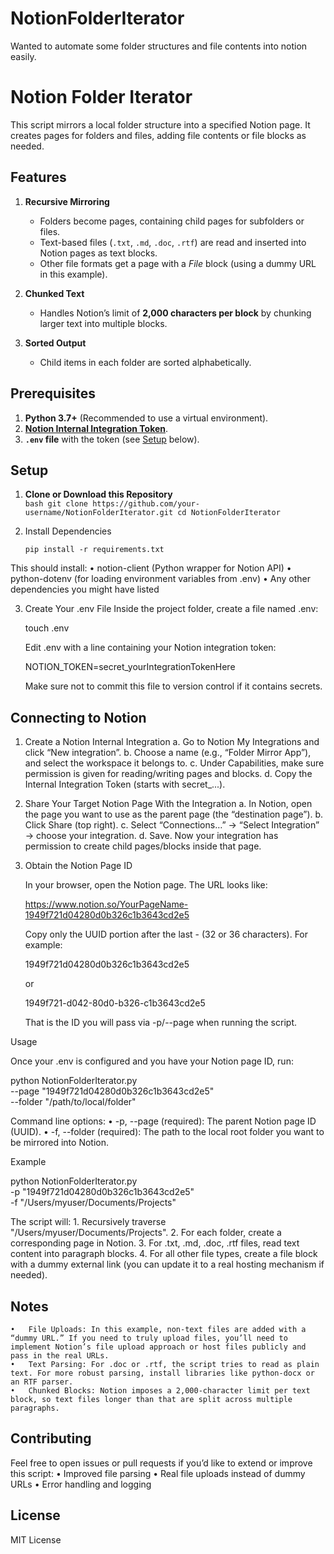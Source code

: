 # NotionFolderIterator
Wanted to automate some folder structures and file contents into notion easily.

# Notion Folder Iterator

This script mirrors a local folder structure into a specified Notion page. It creates pages for folders and files, adding file contents or file blocks as needed.

## Features

1. **Recursive Mirroring**  
   - Folders become pages, containing child pages for subfolders or files.  
   - Text-based files (`.txt`, `.md`, `.doc`, `.rtf`) are read and inserted into Notion pages as text blocks.  
   - Other file formats get a page with a *File* block (using a dummy URL in this example).

2. **Chunked Text**  
   - Handles Notion’s limit of **2,000 characters per block** by chunking larger text into multiple blocks.

3. **Sorted Output**  
   - Child items in each folder are sorted alphabetically.

## Prerequisites

1. **Python 3.7+** (Recommended to use a virtual environment).  
2. **[Notion Internal Integration Token](https://developers.notion.com/docs/getting-started)**.  
3. **`.env` file** with the token (see [Setup](#setup) below).

## Setup

1. **Clone or Download this Repository**  
	   ```bash
	   git clone https://github.com/your-username/NotionFolderIterator.git
	   cd NotionFolderIterator
	   ```


2.	Install Dependencies
	```
	pip install -r requirements.txt
	```

This should install:
	•	notion-client (Python wrapper for Notion API)
	•	python-dotenv (for loading environment variables from .env)
	•	Any other dependencies you might have listed

3.	Create Your .env File
	Inside the project folder, create a file named .env:
	
	touch .env
	
	Edit .env with a line containing your Notion integration token:
	
	NOTION_TOKEN=secret_yourIntegrationTokenHere
	
	Make sure not to commit this file to version control if it contains secrets.

## Connecting to Notion

1. Create a Notion Internal Integration
	a.	Go to Notion My Integrations and click “New integration”.
	b.	Choose a name (e.g., “Folder Mirror App”), and select the workspace it belongs to.
	c.	Under Capabilities, make sure permission is given for reading/writing pages and blocks.
	d.	Copy the Internal Integration Token (starts with secret_...).

2. Share Your Target Notion Page With the Integration
	a.	In Notion, open the page you want to use as the parent page (the “destination page”).
	b.	Click Share (top right).
	c.	Select “Connections…” → “Select Integration” → choose your integration.
	d.	Save. Now your integration has permission to create child pages/blocks inside that page.

3. Obtain the Notion Page ID

	In your browser, open the Notion page. The URL looks like:
	
	https://www.notion.so/YourPageName-1949f721d04280d0b326c1b3643cd2e5


	Copy only the UUID portion after the last - (32 or 36 characters). For example:

	1949f721d04280d0b326c1b3643cd2e5
	
	or
	
	1949f721-d042-80d0-b326-c1b3643cd2e5

	That is the ID you will pass via -p/--page when running the script.

Usage

Once your .env is configured and you have your Notion page ID, run:

python NotionFolderIterator.py \
    --page "1949f721d04280d0b326c1b3643cd2e5" \
    --folder "/path/to/local/folder"

Command line options:
	•	-p, --page (required): The parent Notion page ID (UUID).
	•	-f, --folder (required): The path to the local root folder you want to be mirrored into Notion.

Example

python NotionFolderIterator.py \
    -p "1949f721d04280d0b326c1b3643cd2e5" \
    -f "/Users/myuser/Documents/Projects"

The script will:
	1.	Recursively traverse "/Users/myuser/Documents/Projects".
	2.	For each folder, create a corresponding page in Notion.
	3.	For .txt, .md, .doc, .rtf files, read text content into paragraph blocks.
	4.	For all other file types, create a file block with a dummy external link (you can update it to a real hosting mechanism if needed).

## Notes
	•	File Uploads: In this example, non-text files are added with a “dummy URL.” If you need to truly upload files, you’ll need to implement Notion’s file upload approach or host files publicly and pass in the real URLs.
	•	Text Parsing: For .doc or .rtf, the script tries to read as plain text. For more robust parsing, install libraries like python-docx or an RTF parser.
	•	Chunked Blocks: Notion imposes a 2,000-character limit per text block, so text files longer than that are split across multiple paragraphs.

## Contributing

Feel free to open issues or pull requests if you’d like to extend or improve this script:
	•	Improved file parsing
	•	Real file uploads instead of dummy URLs
	•	Error handling and logging

## License

MIT License

